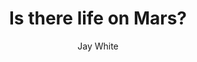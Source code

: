 ---
layout: ../../layouts/MarkdownPostLayout.astro
title: "Is there life on Mars?"
category: "CONSPIRACY"
avatar: "https://cdn.discordapp.com/attachments/1065106954889986048/1070339517669724230/de5f3a8f-94dd-436a-98ca-2a0724bc83c2.jpg"
pubDate: 2023-01-02
author: 'Jay White'
readtime: "4 minutes"
image:
    url: "https://cdn.discordapp.com/attachments/1067564605389406249/1068390893276631140/2a444adc-c919-405e-b504-8b1a74211fae.jpg"
    alt: "Alledged Scene from Mars"
intro: "The idea of life on Mars has captivated the human imagination for centuries. From the ancient Egyptians, who believed the planet was home to a god, to Percival Lowell, who popularized the idea of 'canals' on the planet, humans have long pondered the possibility of life on the red planet. In recent decades, with the advent of space exploration and the discovery of liquid water on Mars, the question of life on the planet has become a topic of scientific inquiry."
p1: "Scientific findings have provided a tantalizing glimpse into the possibility of life on Mars. In 1976, the Viking lander conducted experiments on the Martian surface, searching for signs of microbial life. While the results were inconclusive, they did provide evidence of the planet's ability to support life in the past. In recent years, the discovery of liquid water on Mars has reignited the search for life on the planet. In 2018, NASA's InSight lander detected 'marsquakes', similar to earthquakes on Earth, which suggests that the planet's interior may still be active."
p2: "However, there are those who believe that the search for life on Mars has already been answered and that a military colony currently exists on the red planet. Testimonies from various whistle-blowers, including former NASA employees and military personnel, have come forward with claims of a secret space program and a colony on Mars. They assert that the US government and military have been secretly exploring and colonizing the planet for decades."
p3: " One of the key pieces of evidence presented by these whistle-blowers is the existence of structures on the Martian surface. They claim that satellite images of the planet reveal artificial structures, including pyramids and other buildings, that could not have been created by natural processes. They also point to the strange behavior of NASA's rover missions, which they claim have been programmed to avoid certain areas on the planet."
p4: "These claims are further supported by the testimony of Dr. Carol Rosin, a former employee of NASA and defense contractor, who stated that she was told by Wernher von Braun, the father of the US space program, that the US military's ultimate goal was to establish a base on Mars. She also stated that von Braun had revealed to her that the military would use the threat of extraterrestrial life to justify the colonization of Mars."
p5: "  Additionally, there are accounts of military personnel who claim to have been part of secret missions to Mars, including one retired Air Force Captain who stated that he had been part of a team that traveled to the planet via a secret space program. He claims that he saw evidence of an ancient civilization, including pyramids and other structures, on the Martian surface."
p6: "It is also worth noting that several countries have already announced plans to send manned missions to Mars in the near future, including NASA and SpaceX. If a colony already exists on Mars, as some whistle-blowers claim, it would not be a surprise that it is kept secret from the public."
p7: ""
p8: ""
p9: ""
p10: ""
outro: "It is also worth noting that several countries have already announced plans to send manned missions to Mars in the near future, including NASA and SpaceX. If a colony already exists on Mars, as some whistle-blowers claim, it would not be a surprise that it is kept secret from the public."
tags: ["Mars", "aliens", "conspiracy"]
---